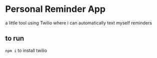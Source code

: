


# Personal Reminder App
a little tool using Twilio where i can automatically text myself reminders

## to run
`npm i` to install twilio
